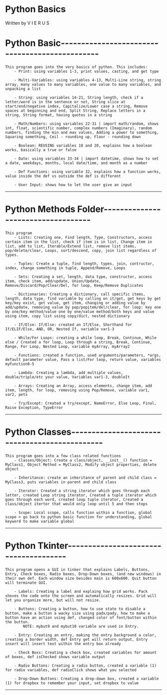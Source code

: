 # Python Basics
Written by V I E R U S

# Python Basic-----------------------------------------------
    This program goes into the very basics of python. This includes: 
        - Print: using variables 1-3, print values, casting, and get type
   
        - Multi-Variables: using variables 4-13, Multi-Line string, string array, many values to many variables, one value to many variables, and unpacking a list
    
        - String: using variables 14-21, String length, check if a letter/word is in the sentence or not, String slice at start/end/negative index, Capitalize/Lower case a string, Remove spaces at beginning and end, Split String, Replace letters in a string, String format, having quotes in a string 
    
        - Math/Numbers: using variables 22-31 | import math/random, shows int, float, scientific number, complex numbers (Imaginary), random numbers, finding the min and max values, Adding a power to something, Squaring something, Ceil - rounding up, Floor - rounding down
    
        - Boolean: REUSING variables 18 and 20, explains how a boolean works, basically a true or false
    
        - Date: using variables 33-34 | import datetime, shows how to set a date, weekdays, months, local date/time, and month as a number
    
        - Def Functions: using variable 32, explains how a function works, value inside the def vs outside the def is different
    
        - User Input: shows how to let the user give an input
---------------------------------------------------------------------------


# Python Methods Folder-----------------------------------
    This program
        - Lists: Creating one, Find length, Type, Constructors, access certain item in the list, check if item is in list, Change item in list, add to list, Iterable/Extend list, remove list items, pop/delete/clear, Loops, sort/descend, copy, join list regardless of types.

        - Tuples: Create a tuple, find length, types, join, contructor, index, change something in tuple, Append/Remove, Loops
        
        - Sets: Creating a set, length, data type, constructor, access item, check item, add/update, Union/Update, Remove/Discard/Pop/Clear/Del, for loop, Keep/Remove Duplicates 
        
        - Dictionaries: Creating a dictionary, call specific items, length, data type, find variable by calling on it/get, get keys by get key/key exist, get value, get item, changing or adding value by add/update, removing value by pop/popitem/del/clear, for loop: key one by one/key method/value one by one/value method/both keys and value using item, copy list using copy/dict, nested dictionary
        
        - If/Else: If/Else: created an If/Else, Shorthand for If/ELIF/Else, AND, OR, Nested If, variable var1-3
        
        - While/For Loops: creating a while loop, Break, Continue, While else / Created a for loop, Loop through a string, Break, Continue, Range, For Loop, Nested Loop, variable myArray, myArray2

        - Functions: created a function, used arguments/parameters, *args, default parameter value, Pass a list/For loop, return value, variables myFunction0-5
        
        - Lambda: Creating a lambda, add multiple values, double/triple/etc your value, Variables var1-3, doubleIt
        
        - Arrays: Creating an Array, access elements, change item, add item, length, for loop, removing using Pop/Remove, variable var1, var2, pets
        
        - Try/Except: Created a try/except, NameError, Else Loop, Final, Raise Exception, TypeError



----------------------------------------------------------------------------

# Python Classes----------------------------------------------
    This program goes into a few class related functions
        - Classes/Object: Create a class/object, __init__() function = MyClass1, Object Method = MyClass2, Modify object properties, delete object 
        
        - Inheritance: create an inheritance of parent and child class = MyClass3, puts variables in parent and child class 
        
        - Iterator: Created a string iterator which goes through each letter, created Loop string iterator, Created a tuple iterator which goes through each word, created loop tuple iterator, Created a class/object itertor that would only loop until 5 and then stops
        
        - Scope: Local scope, calls function within a function, global scope > go back to python basic function for understanding, global keyword to make variable global


----------------------------------------------------------------------------


# Python Tkinter--------------------------------------
    This program opens a GUI in tinker that explains Labels, Buttons, Entry, Check boxes, Radio boxes, Drop-Down boxes, (and new windows) in their own def. Each window size besides main is 600x600. Quit button will terminate GUI.
    
        - Labels: Creating a label and explaing how grid works. Pack shoves the code onto the screen and automatically resizes. Grid will let you organize more, but will not resize.

        - Buttons: Creating a button, how to use state to disable a button, make a button a wacky size using padx/pady, how to make a button have an action using def, changed color of font/button within the button.
            NOTE: mybut9 and mybut10 variable are used in Entry.

        - Entry: Creating an entry, making the entry background a color, creating a border width, def Entry get will return output, Entry insert will insert text within the entry box already
    
        - Check Boxs: Creating a check box, created variables for amount of boxes, def isChecked shows variable output
    
        - Radio Buttons: Creating a radio button, created a variable (1) for radio variables, def radioClick shows what you selected
    
        - Drop-Down Buttons: Creating a drop-down box, created a variable (1) for dropbox to remember your input, set dropbox to value
-------------------------------------------------------------------------------